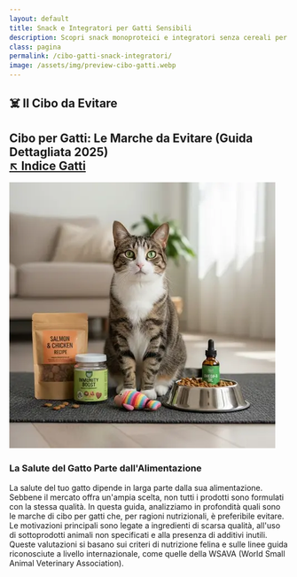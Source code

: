 ```yaml
---
layout: default
title: Snack e Integratori per Gatti Sensibili
description: Scopri snack monoproteici e integratori senza cereali per gatti con esigenze speciali.
class: pagina
permalink: /cibo-gatti-snack-integratori/
image: /assets/img/preview-cibo-gatti.webp
---
```


<main class="layout-wrapper">

  <!-- 📝 INTRODUZIONE -->
  <section class="intro">
    <h1 class="main-title-centered">☠️️ Il Cibo da Evitare</h1>
    <h2 class="small-title">
      Cibo per Gatti: Le Marche da Evitare (Guida Dettagliata 2025)<br>
      <a href="/index-tutto-gatti/" class="btn-indice" aria-label="Vai all’indice gatti">
        ↖️ Indice Gatti</a>
    </h2>
  </section>

  <!-- 🖼️ IMMAGINE HERO -->
  <section class="square-grid">
    <div class="content-square">
      <img src="/assets/img/6-Gatti-Cibo-Snack-Integratrori-480.webp" alt="Gatto ammalato dal veterinario padrona preoccupata">
      <div class="hero-col text-side">
        <h3>La Salute del Gatto Parte dall'Alimentazione</h3>
        <div class="description">
          La salute del tuo gatto dipende in larga parte dalla sua alimentazione. Sebbene il mercato offra un'ampia scelta, non tutti i prodotti sono formulati con la stessa qualità. In questa guida, analizziamo in profondità quali sono le marche di cibo per gatti che, per ragioni nutrizionali, è preferibile evitare. Le motivazioni principali sono legate a ingredienti di scarsa qualità, all'uso di sottoprodotti animali non specificati e alla presenza di additivi inutili. Queste valutazioni si basano sui criteri di nutrizione felina e sulle linee guida riconosciute a livello internazionale, come quelle della WSAVA (World Small Animal Veterinary Association).
        </div>
      </div>
    </div>
  </section>
